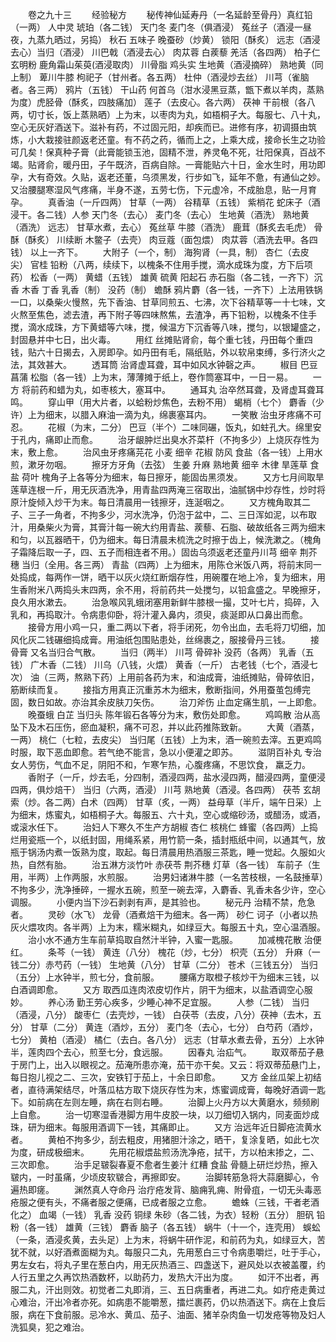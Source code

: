 <!-- { "loadSidebar": true } -->
　　卷之九十三
　　经验秘方
　　秘传神仙延寿丹（一名延龄至骨丹）真红铅（一两） 人中灵 琥珀（各二钱） 天门冬 麦门冬（俱酒浸） 菟丝子（酒浸一昼夜，九蒸九晒过，另捣） 秋石 五味子 晚蚕砂（炒黄） 锁阳（酥炙） 远志（酒浸去心）当归（酒浸） 川巴戟（酒浸去心） 肉苁蓉 白蒺藜 羌活（各四两） 柏子仁 玄明粉 鹿角霜山茱萸(酒浸取肉） 川骨脂 鸡头实 生地黄（酒浸摘碎） 熟地黄（同上制） 萆川牛膝 枸祀子（甘州者。各五两） 杜仲（酒浸炒去丝） 川芎（雀脑者。各三两） 鸦片（五钱） 干山药 何首乌（泔水浸黑豆蒸，甑下煮以羊肉，蒸熟为度）虎胫骨（酥炙，四肢痛加） 莲子（去皮心。各六两） 茯神 干前根（各八两，切寸长，饭上蒸熟晒）上为末，以枣肉为丸，如梧桐子大。每服七、八十丸，空心无灰好酒送下。滋补有药，不过固元阳，却疾而已。进修有序，初调摄由筑炼，小大栽接驻颜返老还童。有不药之药，循而上之，上乘大成，接命长生之功验可几矣！保真种子膏（此膏能锁玉池，固精不泄，养灵龟不死，壮阳保真，百战不竭。贴肾俞，暖丹田，子午既济，百病自除。一膏能贴六十日，金水生时，用功即孕，大有奇效。久贴，返老还董，乌须黑发，行步如飞，延年不惫，有通仙之妙。又治腰腿寒湿风气疼痛，半身不遂，五劳七伤，下元虚冷，不成胎息，贴一月育孕。
　　真香油（一斤四两） 甘草（一两） 谷精草（五钱） 紫梢花 蛇床子（酒浸干。各二钱）人参 天门冬（去心） 麦门冬（去心） 生地黄（酒洗） 熟地黄（酒洗） 远志） 甘草水煮，去心） 菟丝草 牛膝（酒洗） 鹿茸（酥炙去毛虎） 骨酥（酥炙） 川续断 木鳖子（去壳） 肉豆蔻（面包煨） 肉苁蓉（酒洗去甲。各四钱） 以上一齐下。
　　大附子（一个，制） 海狗肾（一具，制） 杏仁（去皮尖） 官桂 铅粉（八两，续续下，以槐条不住用手搅，滴水成珠为度，方下后项药） 松香（一两） 黄蜡（五钱） 雄黄 硫黄 阳起石 赤石脂（各二钱，一齐下）沉香 木香 丁香 乳香（制） 没药（制） 蟾酥 鸦片麝（各一钱，一齐下）上法用铁锅一口，以桑柴火慢熬，先下香油、甘草同煎五、七沸，次下谷精草等一十七味，文火熬至焦色，滤去渣，再下附子等四味熬焦，去渣净，再下铅粉，以槐条不住手搅，滴水成珠，方下黄蜡等六味，搅，候温方下沉香等八味，搅匀，以银罐盛之，封固悬并中七日，出火毒。
　　用红 丝摊贴肾俞，每个重七钱，丹田每个重四钱，贴六十日揭去，入房即孕。如丹田有毛，隔纸贴，外以软帛束缚，多行济火之法，其效甚大。
　　透耳筒 治肾虚耳聋，耳中如风水钟磬之声。
　　椒目 巴豆 菖蒲 松脂（各一钱）上为末，薄薄摊于纸上，卷作筒塞耳中，一日一易。
　　一方 将前药和蜡为丸，如枣核大，塞耳中。
　　通耳丸 治卒然耳聋，及肾虚耳聋耳鸣。
　　穿山甲（用大片者，以蛤粉炒焦色，去粉不用） 蝎梢（七个） 麝香（少许）上为细末，以腊入麻油一滴为丸，绵裹塞耳内。
　　一笑散 治虫牙疼痛不可忍。
　　花椒（为末，二分） 巴豆（半个）二味同碾，饭丸，如蛀孔大。绵里安于孔内，痛即止而愈。
　　治牙龈肿烂出臭水芥菜杆（不拘多少）上烧灰存性为末，敷上愈。
　　治风虫牙疼痛芫花 小麦 细辛 花椒 防风 食盐（各一钱）上用水煎，漱牙勿咽。
　　擦牙方牙角（去弦） 生姜 升麻 熟地黄 细辛 木律 旱莲草 食盐 荷叶 槐角子上各等分为细末，每日擦牙，能固齿黑须发。
　　又方七月间取旱莲草连根一斤，用无灰酒洗净，用青盐四两淹三宿取出，油腻锅中炒存性，炒时将原汁旋倾入炒干为末。每日清晨用一钱擦牙，连涎咽之。
　　又方槐角取其二子、三子一角者，不拘多少，河水洗净，仍泡于盆中，二、三日浑如泥，以布取汁，用桑柴火为膏，其膏汁每一碗大约用青盐、蒺藜、石脂、破故纸各三两为细末和匀，以瓦器晒干，仍为细末。每日清晨未梳洗之时擦于齿上，候洗漱之。（槐角子霜降后取一子，四、五子而相连者不用。）固齿乌须返老还童丹川芎 细辛 荆芥穗 当归（全用。各三两） 青盐（四两）上为细末，用陈仓米饭八两，将前末同一处捣成，每两作一饼，晒干以灰火烧红断烟存性，用碗覆在地上冷，复为细末，用生香附米八两捣头末四两，余不用，将前药共一处搅匀，以铅盒盛之。早晚擦牙，良久用水漱去。
　　治急喉风乳蛾闭塞用新鲜牛膝根一撮，艾叶七片，捣碎，入乳和，再捣取汁。令病患仰卧，将汁灌入鼻内，须臾，痰涎即从口鼻出而愈。
　　接骨方用小鸡一只，重二两以下者，将手闭死，勿令出血，去毛将刀切细，加风化灰二钱碾细捣成膏。用油纸包围贴患处，丝绵裹之，服接骨丹三钱。
　　接骨膏 又名当归合气散。
　　当归（两半） 川芎 骨碎补 没药（各两） 乳香（五钱） 广木香（二钱） 川乌（八钱，火煨） 黄香（一斤） 古老钱（七个，酒浸七次） 油（三两，熬熟下药）上用前各药为末，和油成膏，油纸摊贴，骨碎依旧，筋断续而复。
　　接指方用真正沉重苏木为细末，敷断指间，外用蚕茧包缚完固，数日如故。亦治其余皮肤刀矢伤。
　　治刀斧伤 止血定痛生肌，一上即愈。
　　晚蚕蛾 白芷 当归头 陈年锻石各等分为末，敷伤处即愈。
　　鸡鸣散 治从高坠下及木石压伤，瘀血凝积，痛不可忍，并以此药推陈致新。
　　大黄（酒蒸，一两） 桃仁（七粒，去皮尖） 当归尾（五钱）上为末，酒一碗煎去滓。五更鸡鸣时服，取下恶血即愈。若气绝不能言，急以小便灌之即苏。
　　滋阴百补丸 专治女人劳伤，气血不足，阴阳不和，乍寒乍热，心腹疼痛，不思饮食， 羸乏力。
　　香附子（一斤，炒去毛，分四制，酒浸四两，盐水浸四两，醋浸四两，童便浸四两，俱炒焙干） 当归（六两，酒浸） 川芎 熟地黄（酒浸。各四两） 茯苓 玄胡索（炒。各二两）白术（四两） 甘草（炙，一两） 益母草（半斤，端午日采）上为细末，炼蜜丸，如梧桐子大。每服五、六十丸，空心或缩砂汤，或醋汤，或酒，或滚水任下。
　　治妇人下寒久不生产方胡椒 杏仁 核桃仁 蜂蜜（各四两）上捣烂用瓷瓶一个，以纸封固，用绳系紧，用竹箭一条，插封瓶纸中间，以通其气，放瓶于锅汤内煮一饭熟为度，取起。每日清晨用热酒服三茶匙，睡一觉起。久服如火热，自然有胎。
　　治五淋方淡竹叶 赤茯苓 荆芥穗 灯草（各一钱） 车前子（生用，半两）上作两服，水煎服。
　　治男妇诸淋牛膝（一名苦枝根，一名鼓捶草）不拘多少，洗净捶碎，一握水五碗，煎至一碗去滓，入麝香、乳香未各少许，空心调服。
　　小便内当下沙石剥剥有声，是其验也。
　　秘元丹 治精不禁，危急者。
　　灵砂（水飞） 龙骨（酒煮焙干为细末。各一两） 砂仁 诃子（小者以热灰火煨攻肉。各半两）上为末，糯米糊丸，如绿豆大。每服五十丸，空心温酒服。
　　治小水不通方生车前草捣取自然汁半钟，入蜜一匙服。
　　加减槐花散 治便红。
　　条芩（一钱） 黄连（八分） 槐花（炒，七分） 枳壳（五分） 升麻（一钱二分）赤芍药（一钱） 生地黄（八分） 甘草（二分） 苍术（三钱五分） 当归（五分）上水钟半，煎七分，食前服。
　　腰痛方取橙子核炒干为细末三钱，以白酒调即愈。
　　又方 取西瓜连肉浓皮切作片，阴干为细末，以盐酒调空心服妙。
　　养心汤 勤王劳心疾多，少睡心神不足宜服。
　　人参（二钱） 当归（酒浸，八分） 酸枣仁（去壳炒，一钱） 白茯苓（去皮，八分）茯神（去木，五分） 甘草（二分） 黄连（酒炒，五分） 麦门冬（去心，七分） 白芍药（酒炒，七分） 黄柏（酒浸） 橘仁（去白。各八分） 远志（甘草水煮去骨，五分）上水钟半，莲肉四个去心，煎至七分，食远服。
　　因春丸 治疝气。
　　取双蒂茄子悬于房门上，出入以眼视之。茄淹所患亦淹，茄干亦干矣。又云：将双蒂茄悬门上，每日抱儿视之二、三次，安铁钉于茄上，十余日即愈。
　　又方 金丝瓜架上初结者，直待满架结尽，叶落瓜枯方取下烧灰存性为末，炼蜜调成膏，每晚好酒调一匙下。如前病在左则左睡，病在右则右睡。
　　治脚上火丹方以大黄磨水，频频刷上自愈。
　　治一切寒湿香港脚方用牛皮胶一块，以刀细切入锅内，同麦面炒成珠，研为细末。每服用酒调下一钱，其痛即止。
　　又方 治远年近日脚疮流黄水者。
　　黄柏不拘多少，刮去粗皮，用猪胆汁涂之，晒干，复涂复晒，如此七次为度，研成极细末。
　　先用花椒煨盐煎汤洗净疮，拭干，方以柏末掺之，二、三次即愈。
　　治手足皲裂春夏不愈者生姜汁 红糟 食盐 骨髓上研烂炒热，擦入皲内，一时虽痛，少顷皮软皲合，再擦即安。
　　治脚转筋急将大蒜磨脚心，令遍热即瘥。
　　渊然真人夺命丹 治疔疮发背、脑痈乳痈、附骨疽，一切无头毒恶疮服之便有头，不痛者服之便痛，已成者服之立愈。
　　蟾蛛（三钱，干者老酒化之） 血竭（一钱） 乳香 没药 铜绿 朱砂（各二钱，为衣）轻粉（五分） 胆矾 铅粉（各一钱） 雄黄（三钱） 麝香 脑子（各五钱） 蜗牛（十一个，连壳用） 蜈蚣（一条，酒浸炙黄，去头足）上为末，将蜗牛研作泥，和前药为丸，如绿豆大，苦犹不就，以好酒煮面糊为丸。每服只二丸，先用葱白三寸令病患嚼烂，吐于手心，男左女右，将丸子里在葱白内，用无灰热酒三、四盏送下，避风处以衣被盖覆，约人行五里之久再饮热酒数杯，以助药力，发热大汗出为度。
　　如汗不出者，再服二丸，汗出则效。初觉者二丸即消，三、五日病重者，再进二丸。如疔疮走黄过心难治，汗出冷者亦死。如病患不能嚼葱，擂烂裹药，仍以热酒送下。病在上食后服，病在下食前服。忌冷水、黄瓜、茄子、油面、猪羊杂肉鱼一切发疮等物及妇人洗狐臭，犯之难治。

